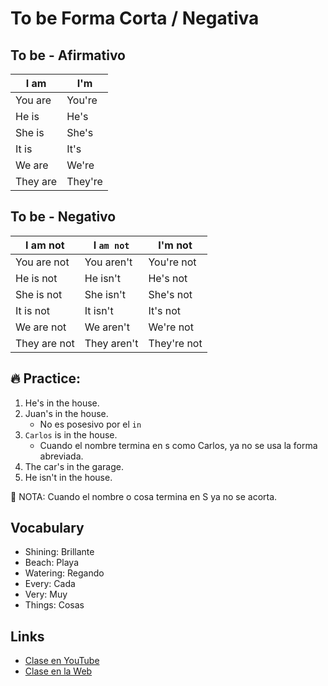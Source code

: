 # To be Forma Corta / Negativa

## To be - Afirmativo

|I am    | I'm      |  
|--------|----------|
|You are |You're    |
|He is   |He's      |  
|She is  |She's     |
|It is   |It's      |
|We are  |We're     |
|They are|They're   |

## To be - Negativo

|I am not     |I `am not` |I'm not     |
|-------------|-----------|------------|
|You are not  |You aren't | You're not |
|He is not    |He isn't   | He's not   |
|She is not   |She isn't  | She's not  |
|It is not    |It isn't   | It's not   |
|We are not   |We aren't  | We're not  |
|They are not |They aren't| They're not|

## 🔥 Practice:

1. He's in the house.
2. Juan's in the house. 
	- No es posesivo por el `in`
3. `Carlos` is in the house. 
	- Cuando el nombre termina en s como Carlos, ya no se usa la forma abreviada. 
4. The car's in the garage.
5. He isn't in the house.

📌 NOTA: Cuando el nombre o cosa termina en S ya no se acorta.

## Vocabulary

- Shining: Brillante
- Beach: Playa
- Watering: Regando
- Every: Cada
- Very: Muy
- Things: Cosas

## Links

- [Clase en YouTube](https://www.youtube.com/watch?v=dN6GVwqkaWc&list=PLgrNDDl9MxYmUmf19zPiljdg8FKIRmP78&index=6)    
- [Clase en la Web](https://www.pacho8a.com/ingl%C3%A9s/curso-ingl%C3%A9s-desde-cero/lecci%C3%B3n-6/)